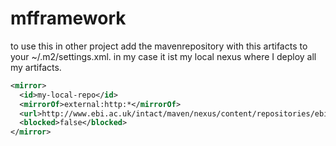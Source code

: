 # mfframework

to use this in other project add the mavenrepository with this artifacts to your ~/.m2/settings.xml. 
in my case it ist my local nexus where I deploy all my artifacts.

```xml
<mirror>
  <id>my-local-repo</id>
  <mirrorOf>external:http:*</mirrorOf>
  <url>http://www.ebi.ac.uk/intact/maven/nexus/content/repositories/ebi-repo/</url>
  <blocked>false</blocked>
</mirror>
```